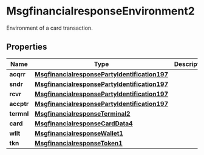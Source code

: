 

# MsgfinancialresponseEnvironment2

Environment of a card transaction.
## Properties

Name | Type | Description | Notes
------------ | ------------- | ------------- | -------------
**acqrr** | [**MsgfinancialresponsePartyIdentification197**](MsgfinancialresponsePartyIdentification197.md) |  |  [optional]
**sndr** | [**MsgfinancialresponsePartyIdentification197**](MsgfinancialresponsePartyIdentification197.md) |  |  [optional]
**rcvr** | [**MsgfinancialresponsePartyIdentification197**](MsgfinancialresponsePartyIdentification197.md) |  |  [optional]
**accptr** | [**MsgfinancialresponsePartyIdentification197**](MsgfinancialresponsePartyIdentification197.md) |  |  [optional]
**termnl** | [**MsgfinancialresponseTerminal2**](MsgfinancialresponseTerminal2.md) |  |  [optional]
**card** | [**MsgfinancialresponseCardData4**](MsgfinancialresponseCardData4.md) |  |  [optional]
**wllt** | [**MsgfinancialresponseWallet1**](MsgfinancialresponseWallet1.md) |  |  [optional]
**tkn** | [**MsgfinancialresponseToken1**](MsgfinancialresponseToken1.md) |  |  [optional]




